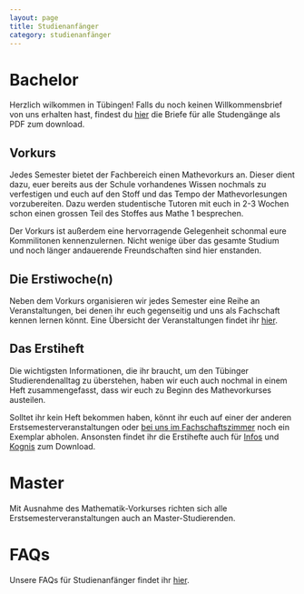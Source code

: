 ```yaml
---
layout: page
title: Studienanfänger
category: studienanfänger
---
```


# Bachelor

Herzlich wilkommen in Tübingen! Falls du noch keinen Willkommensbrief von uns erhalten hast, findest du [hier](https://teri.fsi.uni-tuebingen.de/anfibrief/) die Briefe für alle Studengänge als PDF zum download.

## Vorkurs
Jedes Semester bietet der Fachbereich einen Mathevorkurs an. Dieser dient dazu,
euer bereits aus der Schule vorhandenes Wissen nochmals zu verfestigen und euch
auf den Stoff und das Tempo der Mathevorlesungen vorzubereiten. Dazu werden
studentische Tutoren mit euch in 2-3 Wochen schon einen grossen Teil des Stoffes
aus Mathe 1 besprechen.

Der Vorkurs ist außerdem eine hervorragende Gelegenheit schonmal eure
Kommilitonen kennenzulernen. Nicht wenige über das gesamte Studium und noch
länger andauerende Freundschaften sind hier enstanden.

## Die Erstiwoche(n)
Neben dem Vorkurs organisieren wir jedes Semester eine Reihe an Veranstaltungen,
bei denen ihr euch gegenseitig und uns als Fachschaft kennen lernen könnt. Eine
Übersicht der Veranstaltungen findet ihr [hier](https://cloud.fsi.uni-tuebingen.de/index.php/apps/calendar/p/e8wPTX4TBpCNpb7W/FSI).

## Das Erstiheft
Die wichtigsten Informationen, die ihr braucht, um den Tübinger
Studierendenalltag zu überstehen, haben wir euch auch nochmal in einem Heft
zusammengefasst, dass wir euch zu Beginn des Mathevorkurses austeilen.

Solltet ihr kein Heft bekommen haben, könnt ihr euch auf einer der anderen
Erstsemesterveranstaltungen oder
[bei uns im Fachschaftszimmer](/ueber-uns/#das-fachschaftszimmer) noch ein
Exemplar abholen. Ansonsten findet ihr die Erstihefte auch für [Infos](https://teri.fsi.uni-tuebingen.de/anfiheft/) und [Kognis](https://teri.fsi.uni-tuebingen.de/anfiheft/) zum Download.

# Master

Mit Ausnahme des Mathematik-Vorkurses richten sich alle
Erstsemesterveranstaltungen auch an Master-Studierenden.

# FAQs

Unsere FAQs für Studienanfänger findet ihr [hier](infos/anfi-faq).
